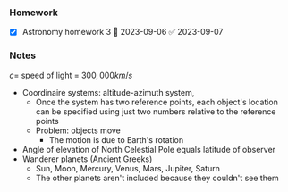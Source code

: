 ### Homework
- [x] Astronomy homework 3 📅 2023-09-06 ✅ 2023-09-07

### Notes
$c =$ speed of light = $300,000 km/s$

* Coordinaire systems: altitude-azimuth system,
	* Once the system has two reference points, each object's location can be specified using just two numbers relative to the reference points
	*  Problem: objects move
		* The motion is due to Earth's rotation
* Angle of elevation of North Celestial Pole equals latitude of observer
* Wanderer planets (Ancient Greeks)
	* Sun, Moon, Mercury, Venus, Mars, Jupiter, Saturn
	* The other planets aren't included because they couldn't see them